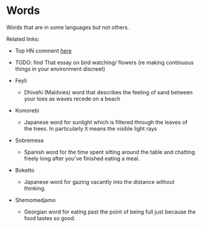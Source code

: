 # Words

Words that are in some languages but not others. 

Related links:
- Top HN comment [here](https://news.ycombinator.com/item?id=37189556)
- TODO: find That essay on bird watching/ flowers (re making continuous things in your environment
  discreet) 


- Feyli
  - Dhivehi (Maldvies) word that describes the feeling of sand between your toes as waves recede 
    on a beach
- Komorebi 
  - Japanese word for sunlight which is filtered through the leaves of the trees.
    In particularly it means the visible light rays
- Sobremesa
  -  Spanish word for the time spent sitting around the table and chatting freely long after 
  you've finished eating a meal.
- Boketto
  - Japanese word for gazing vacantly into the distance without thinking.
- Shemomedjamo
  - Georgian word for eating past the point of being full just because the food tastes so good.